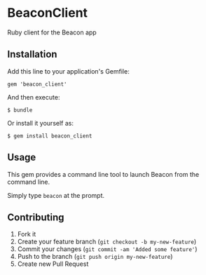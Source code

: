 # BeaconClient

Ruby client for the Beacon app

## Installation

Add this line to your application's Gemfile:

    gem 'beacon_client'

And then execute:

    $ bundle

Or install it yourself as:

    $ gem install beacon_client

## Usage

This gem provides a command line tool to launch Beacon from the command line.

Simply type `beacon` at the prompt.

## Contributing

1. Fork it
2. Create your feature branch (`git checkout -b my-new-feature`)
3. Commit your changes (`git commit -am 'Added some feature'`)
4. Push to the branch (`git push origin my-new-feature`)
5. Create new Pull Request
